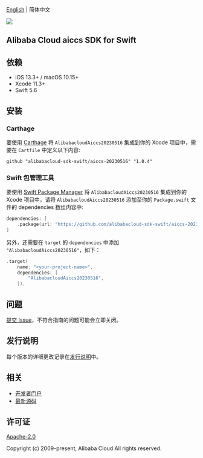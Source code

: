 [English](README.md) | 简体中文

![](https://aliyunsdk-pages.alicdn.com/icons/AlibabaCloud.svg)

## Alibaba Cloud aiccs SDK for Swift

## 依赖

- iOS 13.3+ / macOS 10.15+
- Xcode 11.3+
- Swift 5.6

## 安装

### Carthage

要使用 [Carthage](https://github.com/Carthage/Carthage) 将 `AlibabacloudAiccs20230516` 集成到你的 Xcode 项目中，需要在 `Cartfile` 中定义以下内容:

```ogdl
github "alibabacloud-sdk-swift/aiccs-20230516" "1.0.4"
```

### Swift 包管理工具

要使用 [Swift Package Manager](https://swift.org/package-manager/) 将 `AlibabacloudAiccs20230516` 集成到你的 Xcode 项目中，请将 `AlibabacloudAiccs20230516` 添加至你的 `Package.swift` 文件的 dependencies 数组内容中:

```swift
dependencies: [
    .package(url: "https://github.com/alibabacloud-sdk-swift/aiccs-20230516.git", from: "1.0.4")
]
```

另外，还需要在 `target` 的 `dependencies` 中添加 `"AlibabacloudAiccs20230516"`，如下：

```swift
.target(
    name: "<your-project-name>",
    dependencies: [
        "AlibabacloudAiccs20230516",
    ]),
```

## 问题

[提交 Issue](https://github.com/alibabacloud-sdk-swift/aiccs-20230516/issues/new)，不符合指南的问题可能会立即关闭。

## 发行说明

每个版本的详细更改记录在[发行说明](./ChangeLog.txt)中。

## 相关

* [开发者门户](https://next.api.aliyun.com/home)
* [最新源码](https://github.com/alibabacloud-sdk-swift/aiccs-20230516)

## 许可证

[Apache-2.0](http://www.apache.org/licenses/LICENSE-2.0)

Copyright (c) 2009-present, Alibaba Cloud All rights reserved.

